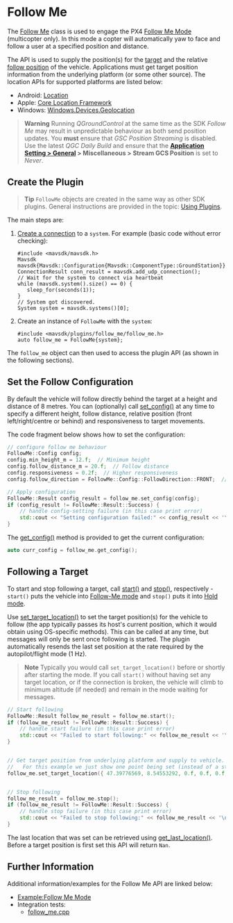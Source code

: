 # Follow Me

The [Follow Me](../api_reference/classmavsdk_1_1_follow_me.md) class is used to engage the PX4 [Follow Me Mode](https://docs.px4.io/master/en/flight_modes/follow_me.html) (multicopter only).
In this mode a copter will automatically yaw to face and follow a user at a specified position and distance.

The API is used to supply the position(s) for the [target](../api_reference/structmavsdk_1_1_follow_me_1_1_target_location.md) and the relative [follow position](../api_reference/structmavsdk_1_1_follow_me_1_1_config.md) of the vehicle.
Applications must get target position information from the underlying platform (or some other source). The location APIs for supported platforms are listed below:
- Android: [Location](https://developer.android.com/reference/android/location/Location.html)
- Apple: [Core Location Framework](https://developer.apple.com/documentation/corelocation)
- Windows: [Windows.Devices.Geolocation](https://docs.microsoft.com/en-us/uwp/api/Windows.Devices.Geolocation)

> **Warning** Running *QGroundControl* at the same time as the SDK *Follow Me* may result in unpredictable behaviour as both send position updates.
> You **must** ensure that *GSC Position Streaming* is disabled.
> Use the latest *QGC Daily Build* and ensure that the **[Application Setting > General](https://docs.qgroundcontrol.com/en/SettingsView/General.html) > Miscellaneous > Stream GCS Position** is set to *Never*.

## Create the Plugin

> **Tip** `FollowMe` objects are created in the same way as other SDK plugins.
  General instructions are provided in the topic: [Using Plugins](../guide/using_plugins.md).

The main steps are:

1. [Create a connection](../guide/connections.md) to a `system`.
   For example (basic code without error checking):
   ```
   #include <mavsdk/mavsdk.h>
   Mavsdk mavsdk{Mavsdk::Configuration{Mavsdk::ComponentType::GroundStation}};
   ConnectionResult conn_result = mavsdk.add_udp_connection();
   // Wait for the system to connect via heartbeat
   while (mavsdk.system().size() == 0) {
      sleep_for(seconds(1));
   }
   // System got discovered.
   System system = mavsdk.systems()[0];
   ```
1. Create an instance of `FollowMe` with the `system`:
   ```
   #include <mavsdk/plugins/follow_me/follow_me.h>
   auto follow_me = FollowMe{system};
   ```

The `follow_me` object can then used to access the plugin API (as shown in the following sections).

## Set the Follow Configuration

By default the vehicle will follow directly behind the target at a height and distance of 8 metres.
You can (optionally) call [set_config()](../api_reference/classmavsdk_1_1_follow_me.md#classmavsdk_1_1_follow_me_1aa76aab9a21bc3ae475bee6a55c0e4d30) at any time to specify a different height, follow distance, relative position (front left/right/centre or behind) and responsiveness to target movements.

The code fragment below shows how to set the configuration:
```cpp
// configure follow me behaviour
FollowMe::Config config;
config.min_height_m = 12.f;  // Minimum height
config.follow_distance_m = 20.f;  // Follow distance
config.responsiveness = 0.2f;  // Higher responsiveness
config.follow_direction = FollowMe::Config::FollowDirection::FRONT;  //Follow from front-centre

// Apply configuration
FollowMe::Result config_result = follow_me.set_config(config);
if (config_result != FollowMe::Result::Success) {
    // handle config-setting failure (in this case print error)
    std::cout << "Setting configuration failed:" << config_result << '\n';
}
```

The [get_config()](../api_reference/classmavsdk_1_1_follow_me.md#classmavsdk_1_1_follow_me_1aca2e599cd6fb889b9f80dc7a9da57ee9) method is provided to get the current configuration:
```cpp
auto curr_config = follow_me.get_config();
```

## Following a Target

To start and stop following a target, call [start()](../api_reference/classmavsdk_1_1_follow_me.md#classmavsdk_1_1_follow_me_1a4b6ae3ec1ff07d8b3a79038e04992003) and [stop()](../api_reference/classmavsdk_1_1_follow_me.md#classmavsdk_1_1_follow_me_1a202a7b9edf56d9b883c974a09c14ba7d), respectively - `start()` puts the vehicle into [Follow-Me mode](https://docs.px4.io/master/en/flight_modes/follow_me.html) and `stop()` puts it into [Hold mode](https://docs.px4.io/master/en/flight_modes/hold.html).

Use [set_target_location()](../api_reference/classmavsdk_1_1_follow_me.md#classmavsdk_1_1_follow_me_1a1a99e282472235f726bfde430873ffd5) to set the target position(s) for the vehicle to follow (the app typically passes its host's current position, which it would obtain using OS-specific methods).
This can be called at any time, but messages will only be sent once following is started.
The plugin automatically resends the last set position at the rate required by the autopilot/flight mode (1 Hz).

> **Note** Typically you would call `set_target_location()` before or shortly after starting the mode. If you call `start()` without having set any target location, or if the connection is broken, the vehicle will climb to minimum altitude (if needed) and remain in the mode waiting for messages.

```cpp
// Start following
FollowMe::Result follow_me_result = follow_me.start();
if (follow_me_result != FollowMe::Result::Success) {
    // handle start failure (in this case print error)
    std::cout << "Failed to start following:" << follow_me_result << '\n';
}


// Get target position from underlying platform and supply to vehicle.
//   For this example we just show one point being set (instead of a stream).
follow_me.set_target_location({ 47.39776569, 8.54553292, 0.f, 0.f, 0.f, 0.f });


// Stop following
follow_me_result = follow_me.stop();
if (follow_me_result != FollowMe::Result::Success) {
    // handle stop failure (in this case print error)
    std::cout << "Failed to stop following:" << follow_me_result << '\n';
}
```

The last location that was set can be retrieved using [get_last_location()](../api_reference/classmavsdk_1_1_follow_me.md#classmavsdk_1_1_follow_me_1af2a1af346ee2fa7761b58b406e9e6e0c).
Before a target position is first set this API will return `Nan`.



## Further Information

Additional information/examples for the Follow Me API are linked below:

* [Example:Follow Me Mode](../examples/follow_me.md)
* Integration tests:
  * [follow_me.cpp](https://github.com/mavlink/MAVSDK/blob/main/src/integration_tests/follow_me.cpp)
